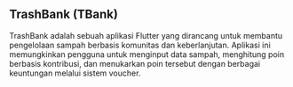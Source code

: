 ## TrashBank (TBank)
TrashBank adalah sebuah aplikasi Flutter yang dirancang untuk membantu pengelolaan sampah berbasis komunitas dan keberlanjutan. Aplikasi ini memungkinkan pengguna untuk menginput data sampah, menghitung poin berbasis kontribusi, dan menukarkan poin tersebut dengan berbagai keuntungan melalui sistem voucher.


